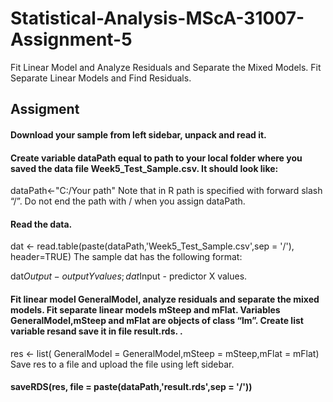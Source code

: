 # Statistical-Analysis-MScA-31007-Assignment-5
Fit Linear Model and Analyze Residuals and Separate the Mixed Models. Fit Separate Linear Models and Find Residuals.

## Assigment

#### Download your sample from left sidebar, unpack and read it.

#### Create variable dataPath equal to path to your local folder where you saved the data file Week5_Test_Sample.csv. It should look like:

dataPath<-"C:/Your path"
Note that in R path is specified with forward slash “/”. Do not end the path with / when you assign dataPath.

#### Read the data.

dat <- read.table(paste(dataPath,'Week5_Test_Sample.csv',sep = '/'), header=TRUE)
The sample dat has the following format:

dat$Output - output Y values;
dat$Input - predictor X values.

#### Fit linear model GeneralModel, analyze residuals and separate the mixed models. Fit separate linear models mSteep and mFlat. Variables GeneralModel,mSteep and mFlat are objects of class “lm”. Create list variable resand save it in file result.rds. .


res <- list( GeneralModel = GeneralModel,mSteep = mSteep,mFlat = mFlat)
Save res to a file and upload the file using left sidebar.

#### saveRDS(res, file = paste(dataPath,'result.rds',sep = '/'))
